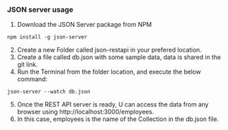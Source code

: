 ### JSON server usage
1. Download the JSON Server package from NPM
```
npm install -g json-server
```
2. Create a new Folder called json-restapi in your prefered location. 
3. Create a file called db.json with some sample data, data is shared in the git link. 
4. Run the Terminal from the folder location, and execute the below command:
```
json-server --watch db.json
```
5. Once the REST API server is ready, U can access the data from any browser using http://localhost:3000/employees. 
6. In this case, employees is the name of the Collection in the db.json file. 